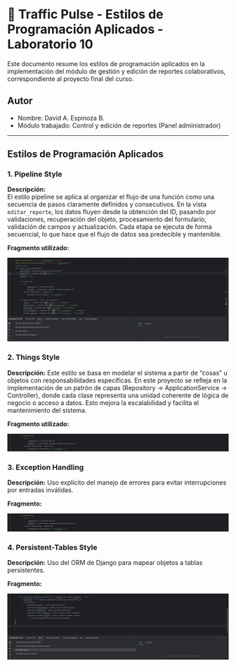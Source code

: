 # 📌 Traffic Pulse - Estilos de Programación Aplicados - Laboratorio 10

Este documento resume los estilos de programación aplicados en la implementación del módulo de gestión y edición de reportes colaborativos, correspondiente al proyecto final del curso.

## Autor

- Nombre: David A. Espinoza B.
- Módulo trabajado: Control y edición de reportes (Panel administrador)

---

## Estilos de Programación Aplicados

### 1. Pipeline Style

**Descripción:**  
El estilo pipeline se aplica al organizar el flujo de una función como una secuencia de pasos claramente definidos y consecutivos. En la vista `editar_reporte`, los datos fluyen desde la obtención del ID, pasando por validaciones, recuperación del objeto, procesamiento del formulario, validación de campos y actualización. Cada etapa se ejecuta de forma secuencial, lo que hace que el flujo de datos sea predecible y mantenible.

**Fragmento utilizado:**

![Pipeline](img/captura1.png)

### 2. Things Style

**Descripción:** Este estilo se basa en modelar el sistema a partir de “cosas” u objetos con responsabilidades específicas. En este proyecto se refleja en la implementación de un patrón de capas (Repository → ApplicationService → Controller), donde cada clase representa una unidad coherente de lógica de negocio o acceso a datos. Esto mejora la escalabilidad y facilita el mantenimiento del sistema.

**Fragmento utilizado:**

![Things](img/captura3.png)

### 3. Exception Handling

**Descripción:** Uso explícito del manejo de errores para evitar interrupciones por entradas inválidas.

**Fragmento:**

![Exception](img/captura3.png)

### 4. Persistent-Tables Style

**Descripción:** Uso del ORM de Django para mapear objetos a tablas persistentes.

**Fragmento:**

![Pesistent](img/captura4.png)
